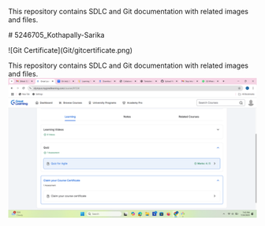 This repository contains SDLC and Git documentation with related images and files.

\# 5246705\_Kothapally-Sarika



!\[Git Certificate](Git/gitcertificate.png)



This repository contains SDLC and Git documentation with related images and files.
<img src="https://github.com/k-Sarika1103/5246705_Kothapally-Sarika/blob/main/SDLC/certificate.png" alt="image">




